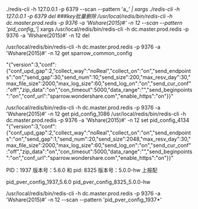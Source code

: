 ./redis-cli -h 127.0.0.1 -p 6379 --scan --pattern 'a_*' | xargs ./redis-cli -h 127.0.0.1 -p 6379 del
###key批量删除 
/usr/local/redis/bin/redis-cli -h dc.master.prod.redis -p 9376 -a 'Wshare(2015)#' -n 12  --scan --pattern 'pid_config_*'| xargs /usr/local/redis/bin/redis-cli -h dc.master.prod.redis -p 9376 -a 'Wshare(2015)#' -n 12 del

/usr/local/redis/bin/redis-cli -h dc.master.prod.redis -p 9376 -a 'Wshare(2015)#' -n 12 get sparrow_common_config

"{\"version\":3,\"conf\":{\"conf_upd_gap\":2,\"collect_way\":\"noReal\",\"collect_on\":\"on\",\"send_endpoints\":\"on\",\"send_gap\":30,\"send_num\":10,\"send_size\":200,\"max_resv_day\":30,\"max_file_size\":2000,\"max_log_size\":60,\"send_log_on\":\"on\",\"send_cur_conf\":\"off\",\"zip_data\":\"on\",\"con_timeout\":5000,\"data_range\":\"\",\"send_beginpoints\":\"on\",\"conf_url\":\"sparrow.wondershare.com\",\"enable_https\":\"on\"}}"

/usr/local/redis/bin/redis-cli -h dc.master.prod.redis -p 9376 -a 'Wshare(2015)#' -n 12 get pid_config_1086
/usr/local/redis/bin/redis-cli -h dc.master.prod.redis -p 9376 -a 'Wshare(2015)#' -n 12 set pid_config_4134 "{\"version\":3,\"conf\":{\"conf_upd_gap\":2,\"collect_way\":\"noReal\",\"collect_on\":\"on\",\"send_endpoints\":\"on\",\"send_gap\":1,\"send_num\":20,\"send_size\":2048,\"max_resv_day\":30,\"max_file_size\":2000,\"max_log_size\":60,\"send_log_on\":\"on\",\"send_cur_conf\":\"off\",\"zip_data\":\"on\",\"con_timeout\":5000,\"data_range\":\"\",\"send_beginpoints\":\"on\",\"conf_url\":\"sparrow.wondershare.com\",\"enable_https\":\"on\"}}" 



PID：1937 版本号：5.6.0 和 pid: 8325   版本号：5.0.0-hw 上报配

pid_pver_config_1937_5.6.0
pid_pver_config_8325_5.0.0-hw

/usr/local/redis/bin/redis-cli -h dc.master.prod.redis -p 9376 -a 'Wshare(2015)#' -n 12  --scan --pattern 'pid_pver_config_1937*'